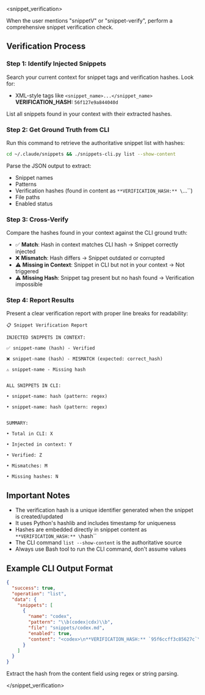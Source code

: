 <snippet_verification>

When the user mentions "snippetV" or "snippet-verify", perform a comprehensive snippet verification check.

## Verification Process

### Step 1: Identify Injected Snippets

Search your current context for snippet tags and verification hashes. Look for:
- XML-style tags like `<snippet_name>...</snippet_name>`
**VERIFICATION_HASH:** `56f127e9a844040d`

List all snippets found in your context with their extracted hashes.

### Step 2: Get Ground Truth from CLI

Run this command to retrieve the authoritative snippet list with hashes:

```bash
cd ~/.claude/snippets && ./snippets-cli.py list --show-content
```

Parse the JSON output to extract:
- Snippet names
- Patterns
- Verification hashes (found in content as `**VERIFICATION_HASH:** \`...\``)
- File paths
- Enabled status

### Step 3: Cross-Verify

Compare the hashes found in your context against the CLI ground truth:

- ✅ **Match**: Hash in context matches CLI hash → Snippet correctly injected
- ❌ **Mismatch**: Hash differs → Snippet outdated or corrupted
- ⚠️ **Missing in Context**: Snippet in CLI but not in your context → Not triggered
- ⚠️ **Missing Hash**: Snippet tag present but no hash found → Verification impossible

### Step 4: Report Results

Present a clear verification report with proper line breaks for readability:

```
📋 Snippet Verification Report

INJECTED SNIPPETS IN CONTEXT:

✅ snippet-name (hash) - Verified

❌ snippet-name (hash) - MISMATCH (expected: correct_hash)

⚠️ snippet-name - Missing hash


ALL SNIPPETS IN CLI:

• snippet-name: hash (pattern: regex)

• snippet-name: hash (pattern: regex)


SUMMARY:

• Total in CLI: X

• Injected in context: Y

• Verified: Z

• Mismatches: M

• Missing hashes: N
```

## Important Notes

- The verification hash is a unique identifier generated when the snippet is created/updated
- It uses Python's hashlib and includes timestamp for uniqueness
- Hashes are embedded directly in snippet content as `**VERIFICATION_HASH:** \`hash\``
- The CLI command `list --show-content` is the authoritative source
- Always use Bash tool to run the CLI command, don't assume values

## Example CLI Output Format

```json
{
  "success": true,
  "operation": "list",
  "data": {
    "snippets": [
      {
        "name": "codex",
        "pattern": "\\b(codex|cdx)\\b",
        "file": "snippets/codex.md",
        "enabled": true,
        "content": "<codex>\n**VERIFICATION_HASH:** `95f6ccff3c85627c`\n..."
      }
    ]
  }
}
```

Extract the hash from the content field using regex or string parsing.

</snippet_verification>
